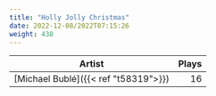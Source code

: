 ```yaml
---
title: "Holly Jolly Christmas"
date: 2022-12-08/2022T07:15:26
weight: 438
---
```




 Artist | Plays 
----- | -----:
[Michael Bublé]({{< ref "t58319">}}) | 16
